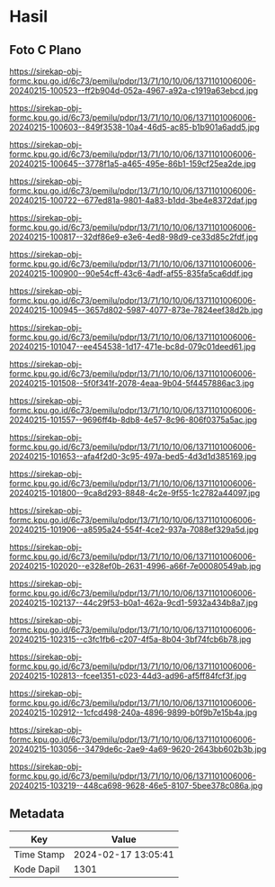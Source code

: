 # Hasil

## Foto C Plano

https://sirekap-obj-formc.kpu.go.id/6c73/pemilu/pdpr/13/71/10/10/06/1371101006006-20240215-100523--ff2b904d-052a-4967-a92a-c1919a63ebcd.jpg

https://sirekap-obj-formc.kpu.go.id/6c73/pemilu/pdpr/13/71/10/10/06/1371101006006-20240215-100603--849f3538-10a4-46d5-ac85-b1b901a6add5.jpg

https://sirekap-obj-formc.kpu.go.id/6c73/pemilu/pdpr/13/71/10/10/06/1371101006006-20240215-100645--3778f1a5-a465-495e-86b1-159cf25ea2de.jpg

https://sirekap-obj-formc.kpu.go.id/6c73/pemilu/pdpr/13/71/10/10/06/1371101006006-20240215-100722--677ed81a-9801-4a83-b1dd-3be4e8372daf.jpg

https://sirekap-obj-formc.kpu.go.id/6c73/pemilu/pdpr/13/71/10/10/06/1371101006006-20240215-100817--32df86e9-e3e6-4ed8-98d9-ce33d85c2fdf.jpg

https://sirekap-obj-formc.kpu.go.id/6c73/pemilu/pdpr/13/71/10/10/06/1371101006006-20240215-100900--90e54cff-43c6-4adf-af55-835fa5ca6ddf.jpg

https://sirekap-obj-formc.kpu.go.id/6c73/pemilu/pdpr/13/71/10/10/06/1371101006006-20240215-100945--3657d802-5987-4077-873e-7824eef38d2b.jpg

https://sirekap-obj-formc.kpu.go.id/6c73/pemilu/pdpr/13/71/10/10/06/1371101006006-20240215-101047--ee454538-1d17-471e-bc8d-079c01deed61.jpg

https://sirekap-obj-formc.kpu.go.id/6c73/pemilu/pdpr/13/71/10/10/06/1371101006006-20240215-101508--5f0f341f-2078-4eaa-9b04-5f4457886ac3.jpg

https://sirekap-obj-formc.kpu.go.id/6c73/pemilu/pdpr/13/71/10/10/06/1371101006006-20240215-101557--9696ff4b-8db8-4e57-8c96-806f0375a5ac.jpg

https://sirekap-obj-formc.kpu.go.id/6c73/pemilu/pdpr/13/71/10/10/06/1371101006006-20240215-101653--afa4f2d0-3c95-497a-bed5-4d3d1d385169.jpg

https://sirekap-obj-formc.kpu.go.id/6c73/pemilu/pdpr/13/71/10/10/06/1371101006006-20240215-101800--9ca8d293-8848-4c2e-9f55-1c2782a44097.jpg

https://sirekap-obj-formc.kpu.go.id/6c73/pemilu/pdpr/13/71/10/10/06/1371101006006-20240215-101906--a8595a24-554f-4ce2-937a-7088ef329a5d.jpg

https://sirekap-obj-formc.kpu.go.id/6c73/pemilu/pdpr/13/71/10/10/06/1371101006006-20240215-102020--e328ef0b-2631-4996-a66f-7e00080549ab.jpg

https://sirekap-obj-formc.kpu.go.id/6c73/pemilu/pdpr/13/71/10/10/06/1371101006006-20240215-102137--44c29f53-b0a1-462a-9cd1-5932a434b8a7.jpg

https://sirekap-obj-formc.kpu.go.id/6c73/pemilu/pdpr/13/71/10/10/06/1371101006006-20240215-102315--c3fc1fb6-c207-4f5a-8b04-3bf74fcb6b78.jpg

https://sirekap-obj-formc.kpu.go.id/6c73/pemilu/pdpr/13/71/10/10/06/1371101006006-20240215-102813--fcee1351-c023-44d3-ad96-af5ff84fcf3f.jpg

https://sirekap-obj-formc.kpu.go.id/6c73/pemilu/pdpr/13/71/10/10/06/1371101006006-20240215-102912--1cfcd498-240a-4896-9899-b0f9b7e15b4a.jpg

https://sirekap-obj-formc.kpu.go.id/6c73/pemilu/pdpr/13/71/10/10/06/1371101006006-20240215-103056--3479de6c-2ae9-4a69-9620-2643bb602b3b.jpg

https://sirekap-obj-formc.kpu.go.id/6c73/pemilu/pdpr/13/71/10/10/06/1371101006006-20240215-103219--448ca698-9628-46e5-8107-5bee378c086a.jpg


## Metadata

| Key        | Value               |
| ---------- | ------------------- |
| Time Stamp | 2024-02-17 13:05:41 |
| Kode Dapil | 1301                |



